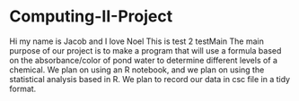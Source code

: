 # Computing-II-Project
Hi my name is Jacob and I love Noel
This is test 2
testMain
The main purpose of our project is to make a program that will use a formula based on the absorbance/color of pond water to determine different levels of a chemical.
We plan on using an R notebook, and we plan on using the statistical analysis based in R.
We plan to record our data in csc file in a tidy format.

